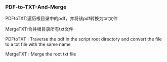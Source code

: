 ### PDF-to-TXT-And-Merge

PDFtoTXT:遍历根目录中的pdf，并将该pdf转换为txt文件

MergeTXT:合并根目录所有txt文件

PDFtoTXT : Traverse the pdf in the script root directory and convert the file to a txt file with the same name

MergeTXT : Merge the root txt file